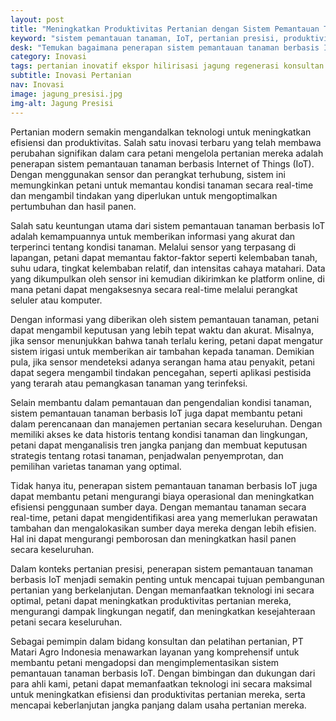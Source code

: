 ```yaml
---
layout: post
title: "Meningkatkan Produktivitas Pertanian dengan Sistem Pemantauan Tanaman Berbasis IoT"
keyword: "sistem pemantauan tanaman, IoT, pertanian presisi, produktivitas pertanian, Matari Agro Indonesia, konsultasi pertanian, pelatihan pertanian"
desk: "Temukan bagaimana penerapan sistem pemantauan tanaman berbasis IoT telah merevolusi cara petani mengelola pertanian mereka. Pelajari lebih lanjut tentang manfaat teknologi ini dalam meningkatkan efisiensi dan produktivitas pertanian, dan bagaimana layanan konsultan dan pelatihan dari PT Matari Agro Indonesia dapat membantu petani mengadopsi sistem ini dengan sukses."
category: Inovasi
tags: pertanian inovatif ekspor hilirisasi jagung regenerasi konsultan ketahanan pangan
subtitle: Inovasi Pertanian
nav: Inovasi
image: jagung_presisi.jpg
img-alt: Jagung Presisi
---
```


Pertanian modern semakin mengandalkan teknologi untuk meningkatkan efisiensi dan produktivitas. Salah satu inovasi terbaru yang telah membawa perubahan signifikan dalam cara petani mengelola pertanian mereka adalah penerapan sistem pemantauan tanaman berbasis Internet of Things (IoT). Dengan menggunakan sensor dan perangkat terhubung, sistem ini memungkinkan petani untuk memantau kondisi tanaman secara real-time dan mengambil tindakan yang diperlukan untuk mengoptimalkan pertumbuhan dan hasil panen.

Salah satu keuntungan utama dari sistem pemantauan tanaman berbasis IoT adalah kemampuannya untuk memberikan informasi yang akurat dan terperinci tentang kondisi tanaman. Melalui sensor yang terpasang di lapangan, petani dapat memantau faktor-faktor seperti kelembaban tanah, suhu udara, tingkat kelembaban relatif, dan intensitas cahaya matahari. Data yang dikumpulkan oleh sensor ini kemudian dikirimkan ke platform online, di mana petani dapat mengaksesnya secara real-time melalui perangkat seluler atau komputer.

Dengan informasi yang diberikan oleh sistem pemantauan tanaman, petani dapat mengambil keputusan yang lebih tepat waktu dan akurat. Misalnya, jika sensor menunjukkan bahwa tanah terlalu kering, petani dapat mengatur sistem irigasi untuk memberikan air tambahan kepada tanaman. Demikian pula, jika sensor mendeteksi adanya serangan hama atau penyakit, petani dapat segera mengambil tindakan pencegahan, seperti aplikasi pestisida yang terarah atau pemangkasan tanaman yang terinfeksi.

Selain membantu dalam pemantauan dan pengendalian kondisi tanaman, sistem pemantauan tanaman berbasis IoT juga dapat membantu petani dalam perencanaan dan manajemen pertanian secara keseluruhan. Dengan memiliki akses ke data historis tentang kondisi tanaman dan lingkungan, petani dapat menganalisis tren jangka panjang dan membuat keputusan strategis tentang rotasi tanaman, penjadwalan penyemprotan, dan pemilihan varietas tanaman yang optimal.

Tidak hanya itu, penerapan sistem pemantauan tanaman berbasis IoT juga dapat membantu petani mengurangi biaya operasional dan meningkatkan efisiensi penggunaan sumber daya. Dengan memantau tanaman secara real-time, petani dapat mengidentifikasi area yang memerlukan perawatan tambahan dan mengalokasikan sumber daya mereka dengan lebih efisien. Hal ini dapat mengurangi pemborosan dan meningkatkan hasil panen secara keseluruhan.

Dalam konteks pertanian presisi, penerapan sistem pemantauan tanaman berbasis IoT menjadi semakin penting untuk mencapai tujuan pembangunan pertanian yang berkelanjutan. Dengan memanfaatkan teknologi ini secara optimal, petani dapat meningkatkan produktivitas pertanian mereka, mengurangi dampak lingkungan negatif, dan meningkatkan kesejahteraan petani secara keseluruhan.

Sebagai pemimpin dalam bidang konsultan dan pelatihan pertanian, PT Matari Agro Indonesia menawarkan layanan yang komprehensif untuk membantu petani mengadopsi dan mengimplementasikan sistem pemantauan tanaman berbasis IoT. Dengan bimbingan dan dukungan dari para ahli kami, petani dapat memanfaatkan teknologi ini secara maksimal untuk meningkatkan efisiensi dan produktivitas pertanian mereka, serta mencapai keberlanjutan jangka panjang dalam usaha pertanian mereka.